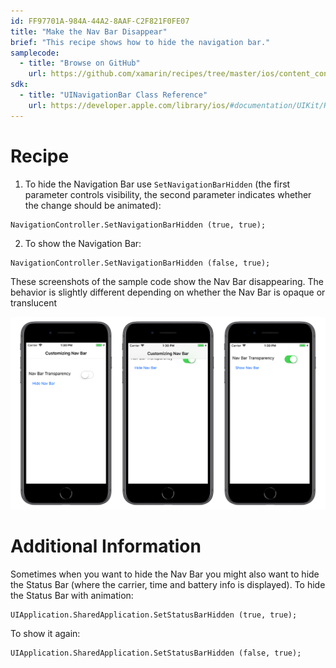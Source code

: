 ```yaml
---
id: FF97701A-984A-44A2-8AAF-C2F821F0FE07
title: "Make the Nav Bar Disappear"
brief: "This recipe shows how to hide the navigation bar."
samplecode:
  - title: "Browse on GitHub" 
    url: https://github.com/xamarin/recipes/tree/master/ios/content_controls/navigation_controller/make_the_nav_bar_disappear
sdk:
  - title: "UINavigationBar Class Reference" 
    url: https://developer.apple.com/library/ios/#documentation/UIKit/Reference/UINavigationBar_Class/Reference/UINavigationBar.html
---
```


<a name="Recipe" class="injected"></a>


# Recipe

<ol>
  <li>To hide the Navigation Bar use <code>SetNavigationBarHidden</code> (the first parameter controls visibility, the second parameter indicates whether the change should be animated): </li>
</ol>


```
NavigationController.SetNavigationBarHidden (true, true);
```

<ol start="2"><li> To show the Navigation Bar: </li></ol>


```
NavigationController.SetNavigationBarHidden (false, true);
```

These screenshots of the sample code show the Nav Bar disappearing. The
behavior is slightly different depending on whether the Nav Bar is opaque or translucent

[ ![](Images/NavBarDisappear.png)](Images/NavBarDisappear.png)

 <a name="Additional_Information" class="injected"></a>


# Additional Information

Sometimes when you want to hide the Nav Bar you might also want to hide the
Status Bar (where the carrier, time and battery info is displayed). To hide the
Status Bar with animation:

```
UIApplication.SharedApplication.SetStatusBarHidden (true, true);
```

To show it again:

```
UIApplication.SharedApplication.SetStatusBarHidden (false, true);
```

